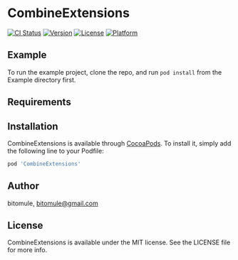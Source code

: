 # CombineExtensions

[![CI Status](https://img.shields.io/travis/bitomule/CombineExtensions.svg?style=flat)](https://travis-ci.org/bitomule/CombineExtensions)
[![Version](https://img.shields.io/cocoapods/v/CombineExtensions.svg?style=flat)](https://cocoapods.org/pods/CombineExtensions)
[![License](https://img.shields.io/cocoapods/l/CombineExtensions.svg?style=flat)](https://cocoapods.org/pods/CombineExtensions)
[![Platform](https://img.shields.io/cocoapods/p/CombineExtensions.svg?style=flat)](https://cocoapods.org/pods/CombineExtensions)

## Example

To run the example project, clone the repo, and run `pod install` from the Example directory first.

## Requirements

## Installation

CombineExtensions is available through [CocoaPods](https://cocoapods.org). To install
it, simply add the following line to your Podfile:

```ruby
pod 'CombineExtensions'
```

## Author

bitomule, bitomule@gmail.com

## License

CombineExtensions is available under the MIT license. See the LICENSE file for more info.
